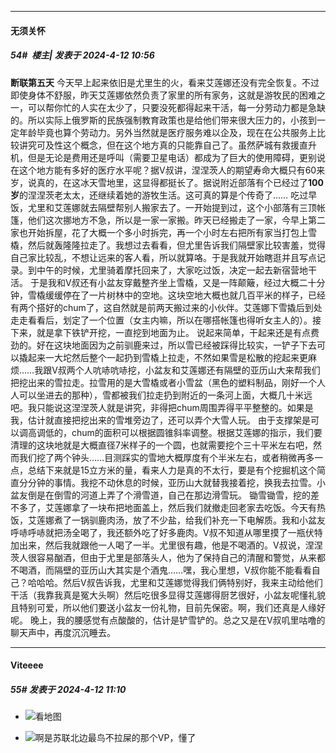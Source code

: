 ﻿
*****

####  无须关怀  
##### 54#         楼主| 发表于 2024-4-12 10:56

<strong>断联第五天</strong> 今天早上起来依旧是尤里生的火，看来艾莲娜还没有完全恢复。不过即使身体不舒服，昨天艾莲娜依然负责了家里的所有家务，这就是游牧民的困难之一，可以帮你忙的人实在太少了，只要没死都得起来干活，每一分劳动力都是急缺的。所以实际上俄罗斯的民族强制教育政策也是给他们带来很大压力的，小孩到一定年龄毕竟也算个劳动力。另外当然就是医疗服务难以企及，现在在公共服务上比较讲究可及性这个概念，但在这个地方真的只能靠自己了。虽然萨城有救援直升机，但是无论是费用还是呼叫（需要卫星电话）都成为了巨大的使用障碍，更别说在这个地方能有多好的医疗水平呢？据V叔讲，涅涅茨人的期望寿命大概只有60来岁，说真的，在这冰天雪地里，这显得都挺长了。据说附近部落有个已经过了<strong>100</strong><strong>岁</strong>的涅涅茨老太太，还继续着她的游牧生活。这可真的算是个传奇了……
吃过早饭，尤里和艾莲娜就去隔壁帮别人搬家去了。一开始提到过，这个小部落有三顶帐篷，他们这次挪地方不急，所以是一家一家搬。昨天已经搬走了一家，今早上第二家也开始拆屋，花了大概一个多小时拆完，再一个小时左右把所有家当打包上雪橇，然后就轰隆隆拉走了。我想过去看看，但尤里告诉我们隔壁家比较害羞，觉得自己家比较乱，不想让远来的客人看，所以就算咯。于是我就开始瞎逛并且写点记录。到中午的时候，尤里骑着摩托回来了，大家吃过饭，决定一起去新宿营地干活。
于是我和V叔还有小盆友穿戴整齐坐上雪橇，又是一阵颠簸，经过大概二十分钟，雪橇缓缓停在了一片树林中的空地。这块空地大概也就几百平米的样子，已经有两个搭好的chum了，这自然就是前两天搬过来的小伙伴。艾莲娜下雪撬后到处走走看看后，划定了一个位置（女主内嘛，所以在哪搭帐篷也得听女主人的）。接下来，就是拿下铁铲开挖，一直挖到地面为止。
说起来简单，干起来还是有点费劲的。好在这块地面因为之前驯鹿来过，所以雪已经被踩得比较实，一铲子下去可以撬起来一大坨然后整个一起扔到雪橇上拉走，不然如果雪是松散的挖起来更麻烦……我跟V叔两个人吭哧吭哧挖，小盆友和艾莲娜还有隔壁的亚历山大来帮我们把挖出来的雪拉走。拉雪用的是大雪橇或者小雪盆（黑色的塑料制品，刚好一个人人可以坐进去的那种），雪都被我们拉走扔到附近的一条河上面，大概几十米远吧。我只能说这涅涅茨人就是讲究，非得把chum周围弄得平平整整的。如果是我，估计就直接把挖出来的雪堆旁边了，还可以弄个大雪人玩。
由于支撑架是可以调高调低的，chum的面积可以根据圆锥斜率调整。根据艾莲娜的指示，我们要清理的这块地就是大概直径7米样子的一个圆，也就需要挖个三十平米左右吧，然而我们挖了两个钟头……目测踩实的雪地大概厚度有个半米左右，或者稍微再多一点，总结下来就是15立方米的量，看来人力是真的不太行，要是有个挖掘机这个简直分分钟的事情。我挖不动休息的时候，亚历山大就替我接着挖，换我去拉雪。小盆友倒是在倒雪的河道上弄了个滑雪道，自己在那边滑雪玩。
锄雪锄雪，挖的差不多了，艾莲娜拿了一块布把地面盖上，然后我们就撤走回老家去吃饭。今天有热饭，艾莲娜煮了一锅驯鹿肉汤，放了不少盐，给我们补充一下电解质。我和小盆友呼哧呼哧就把汤全喝了，我还额外吃了好多鹿肉。V叔不知道从哪里摸了一瓶伏特加出来，然后我就跟他一人喝了一半。尤里很有趣，他是不喝酒的。V叔说，涅涅茨人很容易酗酒，但由于尤里是部落头人，他为了保持自己的清醒和警觉，从来都不喝酒，而隔壁的亚历山大其实是个酒鬼……嘿，我心里想，V叔你能不能看看自己？哈哈哈。然后V叔告诉我，尤里和艾莲娜觉得我们俩特别好，我来主动给他们干活（我靠我真是冤大头啊）然后吃很多显得艾莲娜得厨艺很好，小盆友呢懂礼貌且特别可爱，所以他们要送小盆友一份礼物，目前先保密。啊，我们还真是人缘好呢。
晚上，我的腰感觉有点酸酸的，估计是铲雪铲的。总之又是在V叔叽里咕噜的聊天声中，再度沉沉睡去。


*****

####  Viteeee  
##### 55#       发表于 2024-4-12 11:10

- <img src="https://static.saraba1st.com/image/smiley/face2017/013.png" referrerpolicy="no-referrer">看地图

- <img src="https://static.saraba1st.com/image/smiley/face2017/029.png" referrerpolicy="no-referrer">啊是苏联北边最鸟不拉屎的那个VP，懂了

